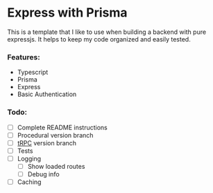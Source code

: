 # Express with Prisma

This is a template that I like to use when building a backend with pure expressjs. It helps to keep my code organized and easily tested.

### Features:

-   Typescript
-   Prisma
-   Express
-   Basic Authentication 

### Todo:

-   [ ] Complete README instructions
-   [ ] Procedural version branch
-   [ ] [tRPC](https://github.com/trpc/trpc) version branch
-   [ ] Tests
-   [ ] Logging
    -   [ ] Show loaded routes
    -   [ ] Debug info
-   [ ] Caching
